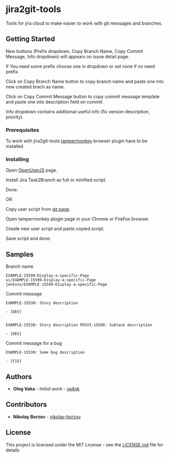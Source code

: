 # jira2git-tools

Tools for jira cloud to make easier to work with git messages and branches.

## Getting Started

New buttons (Prefix dropdown, Copy Branch Name, Copy Commit Message, Info dropdown) will appears on issue detail page.

If You need some prefix choose one in dropdown or set none if no need prefix. 

Click on Copy Branch Name button to copy branch name and paste one into new created brach as name.

Click on Copy Commit Message button to copy commit message template and paste one into description field on commit.

Info dropdown contains additional useful info (fix version description, priority).

### Prerequisites

To work with jira2git-tools [tampermonkey](https://www.tampermonkey.net/) browser plugin have to be installed

### Installing

Open [OpenUserJS](https://openuserjs.org/scripts/va4ok/Jira_Task2Branch) page.

Install Jira Task2Branch as full or minified script.

Done.


OR


Copy user script from [git page](https://github.com/va4ok/jira2git-tools/blob/master/dist/jira2git.user.js).

Open tampermonkey plugin page in your Chrome or FireFox browser.

Create new user script and paste copied script.

Save script and done.

## Samples
Branch name
```
EXAMPLE-15599-Display-a-specific-Page
ui/EXAMPLE-15599-Display-a-specific-Page
jenkins/EXAMPLE-15599-Display-a-specific-Page
```
Commit message
```
EXAMPLE-15530: Story description

- [DEV]


EXAMPLE-15530: Story description PESV3-15599: Subtask description

- [DEV]
``` 
Commit message for a bug
```
EXAMPLE-15530: Some bug description

- [FIX] 
```

## Authors

* **Oleg Vaka** - *Initial work* - [va4ok](https://github.com/va4ok)

## Contributors

* **Nikolay Borzov** - [nikolay-borzov](https://github.com/nikolay-borzov)

## License

This project is licensed under the MIT License - see the [LICENSE.md](LICENSE.md) file for details
